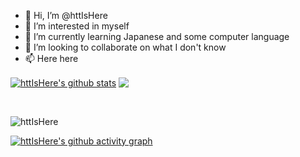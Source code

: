 - 👋 Hi, I’m @httIsHere
- 👀 I’m interested in myself
- 🌱 I’m currently learning Japanese and some computer language
- 💞️ I’m looking to collaborate on what I don't know
- 📫 Here here

<!---
httIsHere/httIsHere is a ✨ special ✨ repository because its `README.md` (this file) appears on your GitHub profile.
You can click the Preview link to take a look at your changes.
--->
<div class="half">

<a href="https://github.com/httIsHere"><img align="center" src="https://github-readme-stats.vercel.app/api?username=httIsHere&show_icons=true&include_all_commits=true&theme=default&hide_border=true" alt="httIsHere's github stats" /></a> 
<a href="https://github.com/httIsHere"><img align="center" src="https://github-readme-stats.vercel.app/api/top-langs/?username=httIsHere&layout=compact&theme=default&hide_border=true" /></a>
</div>
<br>

![httIsHere](https://streak-stats.demolab.com/?user=httIsHere&theme=default)

[![httIsHere's github activity graph](https://activity-graph.herokuapp.com/graph?username=httIsHere&theme=react)](https://github.com/ashutosh00710/github-readme-activity-graph)

